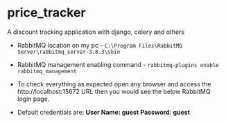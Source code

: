 # price_tracker
A discount tracking application with django, celery and others

- RabbitMQ location on my pc - `C:\Program Files\RabbitMQ Server\rabbitmq_server-3.8.3\sbin`
- RabbitMQ management enabling command - `rabbitmq-plugins enable rabbitmq_management`
- To check everything as expected open any browser and access the http://localhost:15672 URL then you would see the below RabbitMQ login page.

- Default credentials are: **User Name: guest** **Password: guest**
